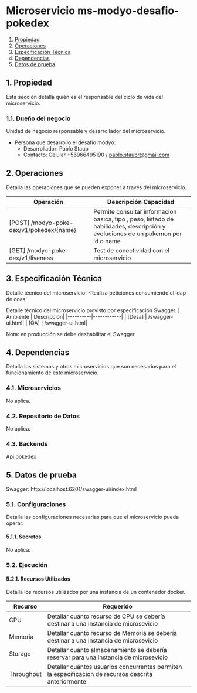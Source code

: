 # Microservicio ms-modyo-desafio-pokedex

1. [Propiedad](/readme.md#1-propiedad)
2. [Operaciones](/readme.md#2-operaciones)
3. [Especificación Técnica](/readme.md#3-especificaci%C3%B3n-t%C3%A9cnica)
4. [Dependencias](/readme.md#4-ejecuci%C3%B3n)
5. [Datos de prueba](/readme.md#4-ejecuci%C3%B3n)

## 1. Propiedad

Esta sección detalla quién es el responsable del ciclo de vida del microservicio.

### 1.1. Dueño del negocio

Unidad de negocio responsable y desarrollador del microservicio.

- Persona que desarrollo el desafío modyo:
    - Desarrollador: Pablo Staub
    - Contacto:  Celular +56966495190 / pablo.staubr@gmail.com

## 2. Operaciones

Detalla las operaciones que se pueden exponer a través del microservicio.

| Operación | Descripción Capacidad |
| --------- | --------------------- | 
| [POST] /modyo-poke-dex/v1/pokedex/{name}| Permite consultar informacion basica, tipo , peso, listado de habilidades, descripción y evoluciones de un pokemon por id o name
| [GET] /modyo-poke-dex/v1/liveness| Test de conectividad con el microservicio|

## 3. Especificación Técnica

Detalle técnico del microservicio:
-Realiza peticiones consumiendo el ldap de coas

Detalle técnico del microservicio provisto por especificación Swagger. | Ambiente | Descripción|
|----------|------------| | [Desa]   | /swagger-ui.html| | [QA]     | /swagger-ui.html|

Nota: en producción se debe deshabilitar el Swagger

## 4. Dependencias

Detalla los sistemas y otros microservicios que son necesarios para el funcionamiento de este microservicio.

### 4.1. Microservicios

No aplica.

### 4.2. Repositorio de Datos

No aplica.

### 4.3. Backends

Api pokedex

## 5. Datos de prueba

Swagger:
http://localhost:6201/swagger-ui/index.html

### 5.1. Configuraciones

Detalla las configuraciones necesarias para que el microservicio pueda operar:

#### 5.1.1. Secretos

No aplica.

### 5.2. Ejecución

#### 5.2.1. Recursos Utilizados

Detalla los recursos utilizados por una instancia de un contenedor docker.

| Recurso | Requerido |
| ------ | ------ |
| CPU | Detallar cuánto recurso de CPU se debería destinar a una instancia de microsevicio |
| Memoria | Detallar cuánto recurso de Memoria se debería destinar a una instancia de microsevicio |
| Storage | Detallar cuánto almacenamiento se debería reservar para una instancia de microsevicio |
| Throughput| Detallar cuántos usuarios concurrentes permiten la especificación de recursos descrita anteriormente |